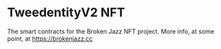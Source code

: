 # TweedentityV2 NFT

The smart contracts for the Broken Jazz NFT project.
More info, at some point, at https://brokenjazz.cc
